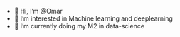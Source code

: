 - 👋 Hi, I’m @Omar
- 👀 I’m interested in Machine learning and deeplearning
- 🌱 I’m currently doing my M2 in data-science

<!---
Omar/aio152 is a ✨ special ✨ repository for my projects `README.md` (this file) appears on your GitHub profile.
You can click the Preview link to take a look at your changes.
--->
